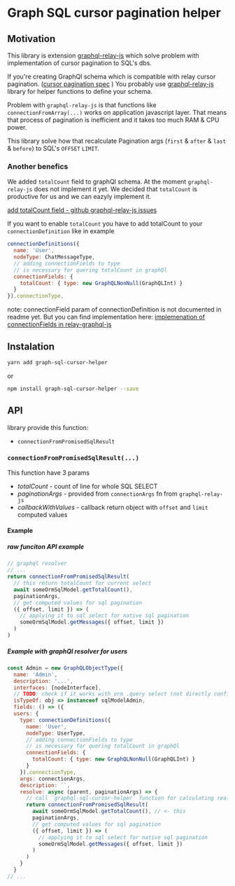
# Graph SQL cursor pagination helper

## Motivation
This library is extension [graphql-relay-js](https://github.com/graphql/graphql-relay-js) which solve
problem with implementation of cursor pagination to SQL's dbs.

If you're creating GraphQl schema which is compatible with relay cursor pagination.
([cursor pagination spec](https://www.google.cz/search?q=cursor+pagination+spec&oq=cursor+pagination+spec&aqs=chrome..69i57.2610j0j4&sourceid=chrome&ie=UTF-8) )
You probably use [graphql-relay-js](https://github.com/graphql/graphql-relay-js) library for helper functions to define your schema.

Problem with `graphql-relay-js` is that functions like `connectionFromArray(...)` works on application javascript layer. That means that process of pagination is inefficient and it takes too much RAM & CPU power.

This library solve how that recalculate Pagination args (`first` & `after` & `last` & `before`) to SQL's `OFFSET` `LIMIT`. 

### Another benefics
We added `totalCount` field to graphQl schema. At the moment `graphql-relay-js` does not implement it yet.
We decided that `totalCount` is productive for us and we can eazyly implement it.

[add totalCount field - github graphql-relay-js issues ](https://github.com/graphql/graphql-relay-js/pull/205)

If you want to enable `totalCount` you have to add totalCount to your `connectionDefinition` like in example
```javascript 
connectionDefinitions({
  name: 'User',
  nodeType: ChatMessageType,
  // adding connectionFields to type
  // is necessary for quering totalCount in graphQl
  connectionFields: {
    totalCount: { type: new GraphQLNonNull(GraphQLInt) }
  }
}).connectionType,
```
note: connectionField param of connectionDefinition is not documented in readme yet. But you can find implementation here: [implemenation of connectionFields in relay-graphql-js ](https://github.com/graphql/graphql-relay-js/blob/4fdadd3bbf3d5aaf66f1799be3e4eb010c115a4a/src/connection/connection.js#L89)
## Instalation 
```bash
yarn add graph-sql-cursor-helper
```
or
```bash
npm install graph-sql-cursor-helper --save
```

## API
library provide this function:
- `connectionFromPromisedSqlResult`

### `connectionFromPromisedSqlResult(...)`
This function have 3 params
 - *totalCount* - count of line for whole SQL SELECT 
 - *paginationArgs* - provided from `connectionArgs` fn from `graphql-relay-js`
 - *callbackWithValues* - callback return object with `offset` and `limit` computed values


#### Example
##### raw funciton API example

```javascript
// graphql resolver
// ...
return connectionFromPromisedSqlResult(
  // this return totalCount for current select
  await someOrmSqlModel.getTotalCount(), 
  paginationArgs,
  // get computed values for sql pagination
  ({ offset, limit }) => (
    // applying it to sql select for native sql pagination
    someOrmSqlModel.getMessages({ offset, limit })
  )
)
```

##### Example with graphQl resolver for users

```javascript
const Admin = new GraphQLObjectType({
  name: 'Admin',
  description: '...',
  interfaces: [nodeInterface],
  // TODO: check if it works with orm .query select (not directly configuration of ORM)
  isTypeOf: obj => instanceof sqlModelAdmin,
  fields: () => ({
  users: {
    type: connectionDefinitions({
      name: 'User',
      nodeType: UserType,
      // adding connectionFields to type
      // is necessary for quering totalCount in graphQl
      connectionFields: {
        totalCount: { type: new GraphQLNonNull(GraphQLInt) }
      }
    }).connectionType,
    args: connectionArgs,
    description: ``,
    resolve: async (parent, paginationArgs) => {
      // call `graphql-sql-cursor-helper` function for calculating real OFFSET & LIMIT
      return connectionFromPromisedSqlResult(
        await someOrmSqlModel.getTotalCount(), // <- this 
        paginationArgs,
        // get computed values for sql pagination
        ({ offset, limit }) => (
          // applying it to sql select for native sql pagination
          someOrmSqlModel.getMessages({ offset, limit })
        )
      )
    }
  }
// ...
```